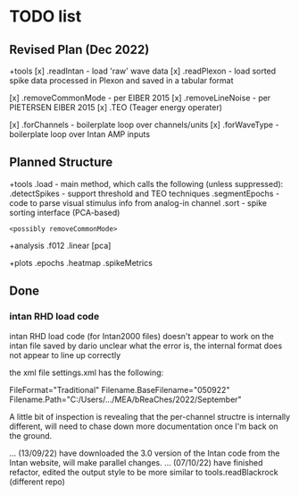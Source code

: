 
# TODO list

## Revised Plan (Dec 2022)

+tools
[x] .readIntan - load 'raw' wave data
[x] .readPlexon - load sorted spike data processed in Plexon and saved in a tabular format

[x] .removeCommonMode - per EIBER 2015
[x] .removeLineNoise - per PIETERSEN EIBER 2015
[x] .TEO (Teager energy operater)



[x] .forChannels - boilerplate loop over channels/units 
[x] .forWaveType - boilerplate loop over Intan AMP inputs



## Planned Structure

+tools 
    .load - main method, which calls the following (unless suppressed):
    .detectSpikes - support threshold and TEO techniques
    .segmentEpochs - code to parse visual stimulus info from analog-in channel
    .sort - spike sorting interface (PCA-based)

    <possibly removeCommonMode>

+analysis
    .f012
    .linear [pca]

+plots
    .epochs
    .heatmap
    .spikeMetrics


## Done

### intan RHD load code

intan RHD load code (for Intan2000 files) doesn't appear to work on the intan file saved by dario
unclear what the error is, the internal format does not appear to line up correctly

the xml file settings.xml has the following: 

FileFormat="Traditional" 
Filename.BaseFilename="050922" 
Filename.Path="C:/Users/.../MEA/bReaChes/2022/September" 

A little bit of inspection is revealing that the per-channel structre is internally different, will need to chase down more documentation once I'm back on the ground. 

... (13/09/22) have downloaded the 3.0 version of the Intan code from the Intan website, will make parallel changes. 
... (07/10/22) have finished refactor, edited the output style to be more similar to tools.readBlackrock (different repo)
